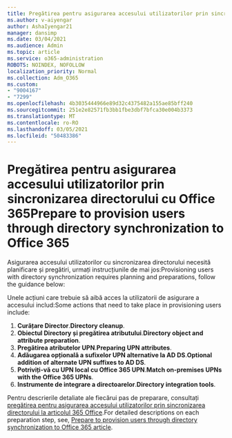 ```yaml
---
title: Pregătirea pentru asigurarea accesului utilizatorilor prin sincronizarea directorului cu Office 365
ms.author: v-aiyengar
author: AshaIyengar21
manager: dansimp
ms.date: 03/04/2021
ms.audience: Admin
ms.topic: article
ms.service: o365-administration
ROBOTS: NOINDEX, NOFOLLOW
localization_priority: Normal
ms.collection: Adm_O365
ms.custom:
- "9004167"
- "7299"
ms.openlocfilehash: 4b3035444966e89d32c4375482a155ae85bff240
ms.sourcegitcommit: 251e2e82571fb3bb1fbe3dbf7bfca30e004b3373
ms.translationtype: MT
ms.contentlocale: ro-RO
ms.lasthandoff: 03/05/2021
ms.locfileid: "50483386"
---
```

# <a name="prepare-to-provision-users-through-directory-synchronization-to-office-365"></a><span data-ttu-id="f90cc-102">Pregătirea pentru asigurarea accesului utilizatorilor prin sincronizarea directorului cu Office 365</span><span class="sxs-lookup"><span data-stu-id="f90cc-102">Prepare to provision users through directory synchronization to Office 365</span></span>

<span data-ttu-id="f90cc-103">Asigurarea accesului utilizatorilor cu sincronizarea directorului necesită planificare și pregătiri, urmați instrucțiunile de mai jos:</span><span class="sxs-lookup"><span data-stu-id="f90cc-103">Provisioning users with directory synchronization requires planning and preparations, follow the guidance below:</span></span>

<span data-ttu-id="f90cc-104">Unele acțiuni care trebuie să aibă acces la utilizatorii de asigurare a accesului includ:</span><span class="sxs-lookup"><span data-stu-id="f90cc-104">Some actions that need to take place in provisioning users include:</span></span>
1. <span data-ttu-id="f90cc-105">**Curățare Director**.</span><span class="sxs-lookup"><span data-stu-id="f90cc-105">**Directory cleanup**.</span></span>
1. <span data-ttu-id="f90cc-106">**Obiectul Directory și pregătirea atributului**.</span><span class="sxs-lookup"><span data-stu-id="f90cc-106">**Directory object and attribute preparation**.</span></span>
1. <span data-ttu-id="f90cc-107">**Pregătirea atributelor UPN**.</span><span class="sxs-lookup"><span data-stu-id="f90cc-107">**Preparing UPN attributes**.</span></span>
1. <span data-ttu-id="f90cc-108">**Adăugarea opțională a sufixelor UPN alternative la AD DS**.</span><span class="sxs-lookup"><span data-stu-id="f90cc-108">**Optional addition of alternate UPN suffixes to AD DS**.</span></span>
1. <span data-ttu-id="f90cc-109">**Potriviți-vă cu UPN local cu Office 365 UPN**.</span><span class="sxs-lookup"><span data-stu-id="f90cc-109">**Match on-premises UPNs with the Office 365 UPNs**.</span></span>
1. <span data-ttu-id="f90cc-110">**Instrumente de integrare a directoarelor**.</span><span class="sxs-lookup"><span data-stu-id="f90cc-110">**Directory integration tools**.</span></span>

<span data-ttu-id="f90cc-111">Pentru descrierile detaliate ale fiecărui pas de preparare, consultați [pregătirea pentru asigurarea accesului utilizatorilor prin sincronizarea directorului la articolul 365 Office](https://aka.ms/office365assistantprovisionuserstooffice365).</span><span class="sxs-lookup"><span data-stu-id="f90cc-111">For detailed descriptions on each preparation step, see, [Prepare to provision users through directory synchronization to Office 365 article](https://aka.ms/office365assistantprovisionuserstooffice365).</span></span>